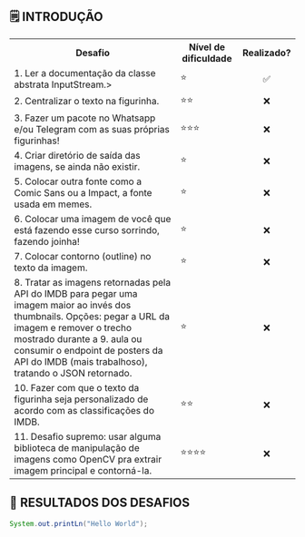 ## 🗒️ INTRODUÇÃO 

<table>
<tr>
  <th>Desafio</th>
  <th>Nível de dificuldade</th>
  <th>Realizado?</th>
</tr>
  <tr><td>1. Ler a documentação da classe abstrata InputStream.></td>
      <td>⭐</td>
     <td align="center">✅</td>
</tr>
<tr><td>2. Centralizar o texto na figurinha.</td>
     <td>⭐⭐</td>
     <td align="center">❌</td>
</tr>
<tr><td>3. Fazer um pacote no Whatsapp e/ou Telegram com as suas próprias figurinhas!</td>
     <td>⭐⭐⭐</td>
     <td align="center">❌</td>
 </tr>
<tr><td>4. Criar diretório de saída das imagens, se ainda não existir.</td>
     <td>⭐</td>
     <td align="center">❌</td>
 </tr>
<tr><td>5. Colocar outra fonte como a Comic Sans ou a Impact, a fonte usada em memes.</td>
     <td>⭐</td>
     <td align="center">❌</td>
 </tr>
<tr><td>6. Colocar uma imagem de você que está fazendo esse curso sorrindo, fazendo joinha!</td>
     <td>⭐</td>
     <td align="center">❌</td>
 </tr>
<tr><td>7. Colocar contorno (outline) no texto da imagem.</td>
     <td>⭐</td>
     <td align="center">❌</td>
 </tr>
<tr><td>8. Tratar as imagens retornadas pela API do IMDB para pegar uma imagem maior ao invés dos thumbnails. Opções: pegar a URL da imagem e remover o trecho mostrado durante a 9. aula ou consumir o endpoint de posters da API do IMDB (mais trabalhoso), tratando o JSON retornado.</td>
     <td>⭐</td>
     <td align="center">❌</td>
 </tr>
<tr><td>10. Fazer com que o texto da figurinha seja personalizado de acordo com as classificações do IMDB.</td>
     <td>⭐⭐</td>
     <td align="center">❌</td>
 </tr>
<tr><td>11. Desafio supremo: usar alguma biblioteca de manipulação de imagens como OpenCV pra extrair imagem principal e contorná-la.</td>
     <td>⭐⭐⭐⭐</td>
     <td align="center">❌</td>
 </tr>

</table>

## 📖 RESULTADOS DOS DESAFIOS
```java
System.out.printLn("Hello World");
```
